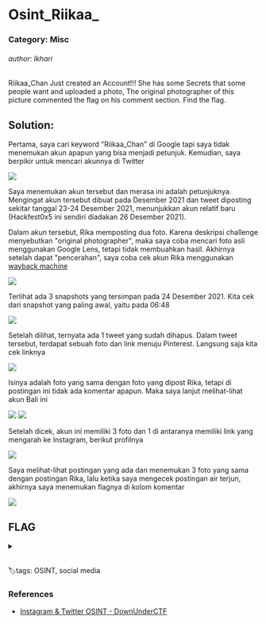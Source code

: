 # Osint_Riikaa\_

### Category: Misc

###### author: Ikhari

Riikaa_Chan Just created an Account!!! She has some Secrets that some people want and uploaded a photo, The original photographer of this picture commented the flag on his comment section. Find the flag.

## Solution:

Pertama, saya cari keyword "Riikaa_Chan" di Google tapi saya tidak menemukan akun apapun yang bisa menjadi petunjuk. Kemudian, saya berpikir untuk mencari akunnya di Twitter

![](/media/hf05-or_1.png)

Saya menemukan akun tersebut dan merasa ini adalah petunjuknya. Mengingat akun tersebut dibuat pada Desember 2021 dan tweet diposting sekitar tanggal 23-24 Desember 2021, menunjukkan akun relatif baru (Hackfest0x5 ini sendiri diadakan 26 Desember 2021).

Dalam akun tersebut, Rika memposting dua foto. Karena deskripsi challenge menyebutkan "original photographer", maka saya coba mencari foto asli menggunakan Google Lens, tetapi tidak membuahkan hasil. Akhirnya setelah dapat "pencerahan", saya coba cek akun Rika menggunakan [wayback machine](https://archive.org/web/)

![](/media/hf05-or_2.png)

Terlihat ada 3 snapshots yang tersimpan pada 24 Desember 2021. Kita cek dari snapshot yang paling awal, yaitu pada 06:48

![](/media/hf05-or_3.png)

Setelah dilihat, ternyata ada 1 tweet yang sudah dihapus. Dalam tweet tersebut, terdapat sebuah foto dan link menuju Pinterest. Langsung saja kita cek linknya

![](/media/hf05-or_4.png)

Isinya adalah foto yang sama dengan foto yang dipost Rika, tetapi di postingan ini tidak ada komentar apapun. Maka saya lanjut melihat-lihat akun Bali ini

![](/media/hf05-or_5.png)
![](/media/hf05-or_6.png)

Setelah dicek, akun ini memiliki 3 foto dan 1 di antaranya memiliki link yang mengarah ke Instagram, berikut profilnya

![](/media/hf05-or_7.png)

Saya melihat-lihat postingan yang ada dan menemukan 3 foto yang sama dengan postingan Rika, lalu ketika saya mengecek postingan air terjun, akhirnya saya menemukan flagnya di kolom komentar

![](/media/hf05-or_8.png)

## FLAG

<details>
  <summary></summary>
  
hackfest0x5{U_C4N_F1ND_M3_TH1S_i5_yOUr_fL@6}
</details>

<br>

🏷️tags: OSINT, social media

### References

- [Instagram & Twitter OSINT - DownUnderCTF](https://www.youtube.com/watch?v=DV8hUcdK2Bk)
